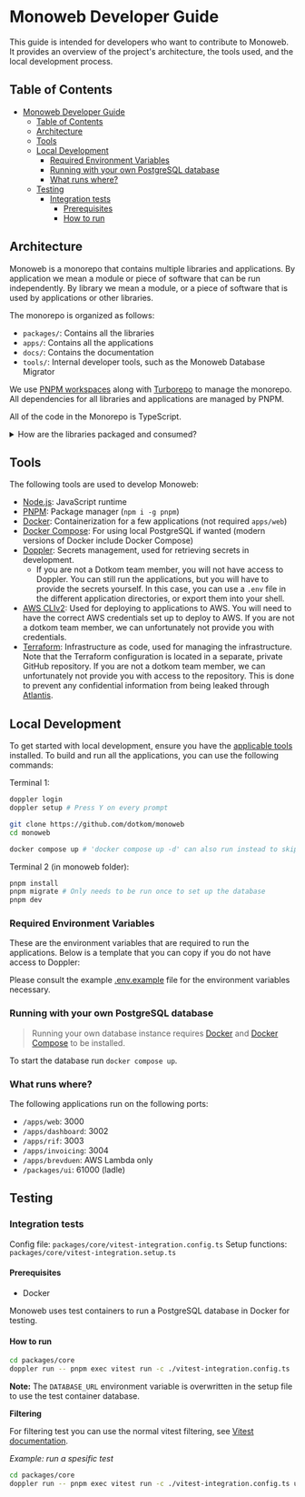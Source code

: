 # Monoweb Developer Guide

This guide is intended for developers who want to contribute to Monoweb. It provides an overview of the project's
architecture, the tools used, and the local development process.

## Table of Contents

- [Monoweb Developer Guide](#monoweb-developer-guide)
  - [Table of Contents](#table-of-contents)
  - [Architecture](#architecture)
  - [Tools](#tools)
  - [Local Development](#local-development)
    - [Required Environment Variables](#required-environment-variables)
    - [Running with your own PostgreSQL database](#running-with-your-own-postgresql-database)
    - [What runs where?](#what-runs-where)
  - [Testing](#testing)
    - [Integration tests](#integration-tests)
      - [Prerequisites](#prerequisites)
      - [How to run](#how-to-run)

## Architecture

Monoweb is a monorepo that contains multiple libraries and applications. By application we mean a module or piece of
software that can be run independently. By library we mean a module, or a piece of software that is used by applications
or other libraries.

The monorepo is organized as follows:

- `packages/`: Contains all the libraries
- `apps/`: Contains all the applications
- `docs/`: Contains the documentation
- `tools/`: Internal developer tools, such as the Monoweb Database Migrator

We use [PNPM workspaces](https://pnpm.io/workspaces) along with [Turborepo](https://turbo.build/repo/docs) to manage the
monorepo. All dependencies for all libraries and applications are managed by PNPM.

All of the code in the Monorepo is TypeScript.

<details>
<summary>How are the libraries packaged and consumed?</summary>

You might wonder how we build the libraries so that the applications can consume them. The answer is that we don't. We
export the libraries as TypeScript source code, and consume them as TypeScript source code. In the default TypeScript
compiler, this would pose a problem, since the compiler does not want to enter `node_modules` directories.

However, since we use the Next.js Compiler for the web applications, and TSup for the other applications, we can tell
the Next.js Compiler or TSup compiler to bundle the libraries as part of the build process.

In Next.js, this is done by adding `transpilePackages` in the `next.config.mjs` files. In Tsup builds, we simply tell it
to bundle everything into a single file.

Examples of both can be found in the different applications in the `apps/` directory. For example, `apps/web` uses
Next.js, and `apps/brevduen` uses TSup.
</details>

## Tools

The following tools are used to develop Monoweb:

- [Node.js](https://nodejs.org/): JavaScript runtime
- [PNPM](https://pnpm.io/): Package manager (`npm i -g pnpm`)
- [Docker](https://www.docker.com/): Containerization for a few applications (not required `apps/web`)
- [Docker Compose](https://docs.docker.com/compose/): For using local PostgreSQL if wanted (modern versions of Docker
  include Docker Compose)
- [Doppler](https://doppler.com/): Secrets management, used for retrieving secrets in development.
    - If you are not a Dotkom team member, you will not have access to Doppler. You can still run the applications, but
      you will have to provide the secrets yourself. In this case, you can use a `.env` file in the different
      application directories, or export them into your shell.
- [AWS CLIv2](https://aws.amazon.com/cli/): Used for deploying to applications to AWS. You will need to have the correct
  AWS credentials set up to deploy to AWS. If you are not a dotkom team member, we can unfortunately not provide you
  with credentials.
- [Terraform](https://www.terraform.io/): Infrastructure as code, used for managing the infrastructure. Note that the
  Terraform configuration is located in a separate, private GitHub repository. If you are not a dotkom team member, we
  can unfortunately not provide you with access to the repository. This is done to prevent any confidential information
  from being leaked through [Atlantis](https://www.runatlantis.io/).

## Local Development

To get started with local development, ensure you have the [applicable tools](#tools) installed. To build and run all the
applications, you can use the following commands:

Terminal 1:
```bash
doppler login
doppler setup # Press Y on every prompt

git clone https://github.com/dotkom/monoweb
cd monoweb

docker compose up # 'docker compose up -d' can also run instead to skip 2 terminal windows
```

Terminal 2 (in monoweb folder):
```bash
pnpm install
pnpm migrate # Only needs to be run once to set up the database
pnpm dev
```

### Required Environment Variables

These are the environment variables that are required to run the applications. Below is a template that you can copy if
you do not have access to Doppler:

Please consult the example [.env.example](.env.example) file for the environment variables necessary.

### Running with your own PostgreSQL database

> Running your own database instance requires [Docker](#tools) and [Docker Compose](#tools) to be installed.

To start the database run `docker compose up`.

### What runs where?

The following applications run on the following ports:

- `/apps/web`: 3000
- `/apps/dashboard`: 3002
- `/apps/rif`: 3003
- `/apps/invoicing`: 3004
- `/apps/brevduen`: AWS Lambda only
- `/packages/ui`: 61000 (ladle)

## Testing

### Integration tests

Config file: `packages/core/vitest-integration.config.ts`
Setup functions: `packages/core/vitest-integration.setup.ts`

#### Prerequisites

- Docker

Monoweb uses test containers to run a PostgreSQL database in Docker for testing.
#### How to run

```bash
cd packages/core
doppler run -- pnpm exec vitest run -c ./vitest-integration.config.ts
```

**Note:** The `DATABASE_URL` environment variable is overwritten in the setup file to use the test container database.

**Filtering**

For filtering test you can use the normal vitest filtering, see [Vitest documentation](https://vitest.dev/guide/filtering).

*Example: run a spesific test*

```bash
cd packages/core
doppler run -- pnpm exec vitest run -c ./vitest-integration.config.ts user -t "can update users given their id"
```
